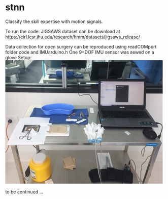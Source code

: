 # stnn

Classify the skill expertise with motion signals.

To run the code:
JIGSAWS dataset can be download at https://cirl.lcsr.jhu.edu/research/hmm/datasets/jigsaws_release/

Data collection for open surgery can be reproduced using readCOMport folder code and IMUarduino.h
One 9=DOF IMU sensor was sewed on a glove 
Setup:
<img src="./Picture1.jpg">

to be continued ...
